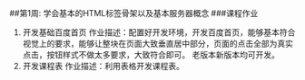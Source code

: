 ##第1周: 学会基本的HTML标签骨架以及基本服务器概念
###课程作业
1. 开发基础百度首页
作业描述：配置好开发环境，开发百度首页，能够基本符合视觉上的要求，能够让整块在页面大致垂直居中部分，页面的点击全部为真实点击，按钮样式不做太多要求，大致符合即可。 老版本新版本均可开发。
2. 开发课程表
作业描述：利用表格开发课程表。
